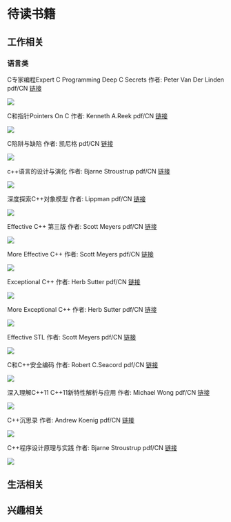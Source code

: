 # 待读书籍

## 工作相关
### 语言类
C专家编程Expert C Programming Deep C Secrets 作者: Peter Van Der Linden
pdf/CN [链接](http://192.168.3.6:5000/fbdownload/C%E4%B8%93%E5%AE%B6%E7%BC%96%E7%A8%8B.pdf?_sid=%22jbMTaw2QBI3fYB9LWN06193%22&mode=open&dlink=%222f686f6d652f626f6f6b732fe8aea1e7ae97e69cba2fe7bc96e7a88be8afade8a8802f43e4b893e5aeb6e7bc96e7a88b2e706466%22&stdhtml=true&SynoToken=t4Ch45cereKTU)

![](http://ec4.images-amazon.com/images/I/51qZ6V0I-UL._BO2,204,203,200_PIsitb-sticker-arrow-click,TopRight,35,-76_AA300_SH20_OU28_.jpg)

C和指针Pointers On C 作者: Kenneth A.Reek
pdf/CN [链接](http://192.168.3.6:5000/fbdownload/C%E5%92%8C%E6%8C%87%E9%92%88%20.%20%E7%BE%8E%20Kenneth.A.Reek.pdf?_sid=%22jbMTaw2QBI3fYB9LWN06193%22&mode=open&dlink=%222f686f6d652f626f6f6b732fe8aea1e7ae97e69cba2fe7bc96e7a88be8afade8a8802f43e5928ce68c87e99288202e20e7be8e204b656e6e6574682e412e5265656b2e706466%22&stdhtml=true&SynoToken=t4Ch45cereKTU)

![](http://ec4.images-amazon.com/images/I/51xeRugQnbL._BO2,204,203,200_PIsitb-sticker-arrow-click,TopRight,35,-76_AA300_SH20_OU28_.jpg)

C陷阱与缺陷 作者: 凯尼格
pdf/CN [链接](http://192.168.3.6:5000/fbdownload/C%E9%99%B7%E9%98%B1%E4%B8%8E%E7%BC%BA%E9%99%B7%20.%20%E7%BE%8E%20Andrew.Koenig.pdf?_sid=%22jbMTaw2QBI3fYB9LWN06193%22&mode=open&dlink=%222f686f6d652f626f6f6b732fe8aea1e7ae97e69cba2fe7bc96e7a88be8afade8a8802f43e999b7e998b1e4b88ee7bcbae999b7202e20e7be8e20416e647265772e4b6f656e69672e706466%22&stdhtml=true&SynoToken=t4Ch45cereKTU)

![](http://ec4.images-amazon.com/images/I/41LBoZy0vyL._BO2,204,203,200_PIsitb-sticker-arrow-click,TopRight,35,-76_AA300_SH20_OU28_.jpg)

c++语言的设计与演化 作者: Bjarne Stroustrup
pdf/CN [链接](http://192.168.3.6:5000/fbdownload/C%2B%2B%E8%AF%AD%E8%A8%80%E7%9A%84%E8%AE%BE%E8%AE%A1%E5%92%8C%E6%BC%94%E5%8C%96.pdf?_sid=%22k6MFooD5YIhV2B9LWN06193%22&mode=open&dlink=%222f686f6d652f626f6f6b732fe8aea1e7ae97e69cba2fe7bc96e7a88be8afade8a8802f432b2be8afade8a880e79a84e8aebee8aea1e5928ce6bc94e58c962e706466%22&stdhtml=true&SynoToken=85.Ft9XBvezVE)

![](http://ec4.images-amazon.com/images/I/51l3%2B0O0vaL._BO2,204,203,200_PIsitb-sticker-arrow-click,TopRight,35,-76_AA300_SH20_OU28_.jpg)

深度探索C++对象模型 作者: Lippman
pdf/CN [链接](http://192.168.3.6:5000/fbdownload/%E6%B7%B1%E5%BA%A6%E6%8E%A2%E7%B4%A2C%2B%2B%E5%AF%B9%E8%B1%A1%E6%A8%A1%E5%9E%8B.pdf?_sid=%22jbMTaw2QBI3fYB9LWN06193%22&mode=open&dlink=%222f686f6d652f626f6f6b732fe8aea1e7ae97e69cba2fe7bc96e7a88be8afade8a8802fe6b7b1e5baa6e68ea2e7b4a2432b2be5afb9e8b1a1e6a8a1e59e8b2e706466%22&stdhtml=true&SynoToken=t4Ch45cereKTU)

![](http://ec4.images-amazon.com/images/I/51WYQOMNn8L._BO2,204,203,200_PIsitb-sticker-arrow-click,TopRight,35,-76_AA300_SH20_OU28_.jpg)

Effective C++ 第三版 作者: Scott Meyers
pdf/CN [链接](http://192.168.3.6:5000/fbdownload/Effective%20C%2B%2B%E4%B8%AD%E6%96%87%E7%89%88.pdf?_sid=%22k6MFooD5YIhV2B9LWN06193%22&mode=open&dlink=%222f686f6d652f626f6f6b732fe8aea1e7ae97e69cba2fe7bc96e7a88be8afade8a8802f45666665637469766520432b2be4b8ade69687e789882e706466%22&stdhtml=true&SynoToken=85.Ft9XBvezVE)

![](http://ec4.images-amazon.com/images/I/51-0vwhQxVL._BO2,204,203,200_PIsitb-sticker-arrow-click,TopRight,35,-76_AA300_SH20_OU28_.jpg)

More Effective C++ 作者: Scott Meyers
pdf/CN [链接](http://192.168.3.6:5000/fbdownload/More%20Effective%20C%2B%2B.pdf?_sid=%22jbMTaw2QBI3fYB9LWN06193%22&mode=open&dlink=%222f686f6d652f626f6f6b732fe8aea1e7ae97e69cba2fe7bc96e7a88be8afade8a8802f4d6f72652045666665637469766520432b2b2e706466%22&stdhtml=true&SynoToken=t4Ch45cereKTU)

![](http://ec4.images-amazon.com/images/I/51ACMXRYbpL._BO2,204,203,200_PIsitb-sticker-arrow-click,TopRight,35,-76_AA300_SH20_OU28_.jpg)

Exceptional C++ 作者: Herb Sutter
pdf/CN [链接](http://192.168.3.6:5000/fbdownload/Exceptional.C%2B%2B(%E4%B8%AD%E6%96%87%E7%89%88).pdf?_sid=%22k6MFooD5YIhV2B9LWN06193%22&mode=open&dlink=%222f686f6d652f626f6f6b732fe8aea1e7ae97e69cba2fe7bc96e7a88be8afade8a8802f457863657074696f6e616c2e432b2b28e4b8ade69687e78988292e706466%22&stdhtml=true&SynoToken=85.Ft9XBvezVE)

![](http://ec4.images-amazon.com/images/I/51YQWkwhlgL._SL500_AA300_.jpg)


More Exceptional C++ 作者: Herb Sutter
pdf/CN [链接](http://192.168.3.6:5000/fbdownload/More.Exceptional.c%2B%2B.pdf?_sid=%22k6MFooD5YIhV2B9LWN06193%22&mode=open&dlink=%222f686f6d652f626f6f6b732fe8aea1e7ae97e69cba2fe7bc96e7a88be8afade8a8802f4d6f72652e457863657074696f6e616c2e632b2b2e706466%22&stdhtml=true&SynoToken=85.Ft9XBvezVE)

![](http://ec4.images-amazon.com/images/I/511xe8fGAlL._SL500_AA300_.jpg)

Effective STL 作者: Scott Meyers
pdf/CN [链接](http://192.168.3.6:5000/fbdownload/EFFECTIVE%2BSTL%E4%B8%AD%E6%96%87%E7%89%88%EF%BC%9A50%E6%9D%A1%E6%9C%89%E6%95%88%E4%BD%BF%E7%94%A8STL%E7%9A%84%E7%BB%8F%E9%AA%8C_11577044.pdf?_sid=%22k6MFooD5YIhV2B9LWN06193%22&mode=open&dlink=%222f686f6d652f626f6f6b732fe8aea1e7ae97e69cba2fe7bc96e7a88be8afade8a8802f4546464543544956452b53544ce4b8ade69687e78988efbc9a3530e69da1e69c89e69588e4bdbfe794a853544ce79a84e7bb8fe9aa8c5f31313537373034342e706466%22&stdhtml=true&SynoToken=85.Ft9XBvezVE)

![](http://ec4.images-amazon.com/images/I/51iIOtqOHhL._SL500_AA300_.jpg)

C和C++安全编码 作者: Robert C.Seacord
pdf/CN [链接](http://192.168.3.6:5000/fbdownload/C%E5%92%8CC%2B%2B%E5%AE%89%E5%85%A8%E7%BC%96%E7%A0%81%20%E7%AC%AC2%E7%89%88.pdf?_sid=%22k6MFooD5YIhV2B9LWN06193%22&mode=open&dlink=%222f686f6d652f626f6f6b732fe8aea1e7ae97e69cba2fe7bc96e7a88be8afade8a8802f43e5928c432b2be5ae89e585a8e7bc96e7a08120e7acac32e789882e706466%22&stdhtml=true&SynoToken=85.Ft9XBvezVE)

![](http://ec4.images-amazon.com/images/I/41sAPjgYk5L._BO2,204,203,200_PIsitb-sticker-arrow-click,TopRight,35,-76_AA300_SH20_OU28_.jpg)

深入理解C++11 C++11新特性解析与应用 作者: Michael Wong
pdf/CN [链接](http://192.168.3.6:5000/fbdownload/%E6%B7%B1%E5%85%A5%E7%90%86%E8%A7%A3C%2B%2B11%EF%BC%9AC%2B%2B11%E6%96%B0%E7%89%B9%E6%80%A7%E8%A7%A3%E6%9E%90%E4%B8%8E%E5%BA%94%E7%94%A8.pdf?_sid=%22UE5XAwtBwJ0vIB9LWN06193%22&mode=open&dlink=%222f686f6d652f626f6f6b732fe8aea1e7ae97e69cba2fe7bc96e7a88be8afade8a8802fe6b7b1e585a5e79086e8a7a3432b2b3131efbc9a432b2b3131e696b0e789b9e680a7e8a7a3e69e90e4b88ee5ba94e794a82e706466%22&stdhtml=true&SynoToken=aWfBXL4oCL34s)

![](http://ec4.images-amazon.com/images/I/41QxXGGrinL._BO2,204,203,200_PIsitb-sticker-arrow-click,TopRight,35,-76_AA300_SH20_OU28_.jpg)

C++沉思录 作者: Andrew Koenig
pdf/CN [链接](http://192.168.3.6:5000/fbdownload/%E3%80%8Ac%2B%2B%E6%B2%89%E6%80%9D%E5%BD%95%E3%80%8B.pdf?_sid=%22jbMTaw2QBI3fYB9LWN06193%22&mode=open&dlink=%222f686f6d652f626f6f6b732fe8aea1e7ae97e69cba2fe7bc96e7a88be8afade8a8802fe3808a632b2be6b289e6809de5bd95e3808b2e706466%22&stdhtml=true&SynoToken=t4Ch45cereKTU)

![](http://ec4.images-amazon.com/images/I/51ucIrOlJlL._BO2,204,203,200_PIsitb-sticker-arrow-click,TopRight,35,-76_AA300_SH20_OU28_.jpg)


C++程序设计原理与实践 作者: Bjarne Stroustrup
pdf/CN [链接]()

![](http://ec4.images-amazon.com/images/I/513QJk5dqkL._BO2,204,203,200_PIsitb-sticker-arrow-click,TopRight,35,-76_AA300_SH20_OU28_.jpg)

## 生活相关

## 兴趣相关


